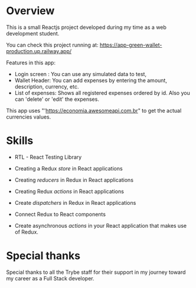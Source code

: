 # Overview #

This is a small Reactjs project developed during my time as a web development student.

You can check this project running at: https://app-green-wallet-production.up.railway.app/

Features in this app:

* Login screen : You can use any simulated data to test,
* Wallet Header: You can add expenses by entering the amount, description, currency, etc.
* List of expenses: Shows all registered expenses ordered by id. Also you can 'delete' or 'edit' the expenses.

This app uses "'https://economia.awesomeapi.com.br" to get the actual currencies values.


# Skills #

* RTL - React Testing Library

* Creating a Redux _store_ in React applications

* Creating _reducers_ in Redux in React applications

* Creating Redux _actions_ in React applications

* Create _dispatchers_ in Redux in React applications

* Connect Redux to React components

* Create asynchronous _actions_ in your React application that makes use of Redux. 

# Special thanks #

Special thanks to all the Trybe staff for their support in my journey toward my career as a Full Stack developer.
